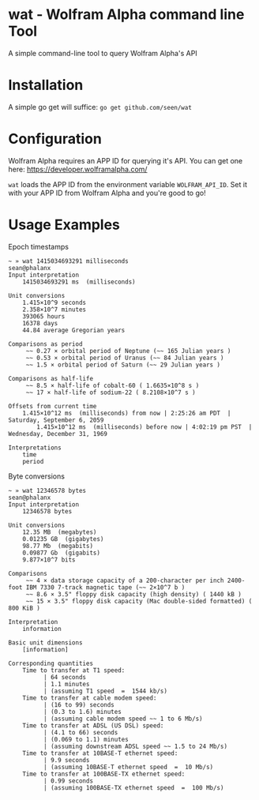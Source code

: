 wat - Wolfram Alpha command line Tool
===

A simple command-line tool to query Wolfram Alpha's API

Installation
===
A simple go get will suffice: ```go get github.com/seen/wat```

Configuration
===
Wolfram Alpha requires an APP ID for querying it's API. You can
get one here: https://developer.wolframalpha.com/

`wat` loads the APP ID from the environment variable `WOLFRAM_API_ID`.
Set it with your APP ID from Wolfram Alpha and you're good to go!

Usage Examples
===

Epoch timestamps
```
~ » wat 1415034693291 milliseconds                                                                                                                                                                                                                                           sean@phalanx
Input interpretation
	1415034693291 ms  (milliseconds)

Unit conversions
	1.415×10^9 seconds
	2.358×10^7 minutes
	393065 hours
	16378 days
	44.84 average Gregorian years

Comparisons as period
	 ~~ 0.27 × orbital period of Neptune (~~ 165 Julian years )
	 ~~ 0.53 × orbital period of Uranus (~~ 84 Julian years )
	 ~~ 1.5 × orbital period of Saturn (~~ 29 Julian years )

Comparisons as half‐life
	 ~~ 8.5 × half-life of cobalt-60 ( 1.6635×10^8 s )
	 ~~ 17 × half-life of sodium-22 ( 8.2108×10^7 s )

Offsets from current time
	1.415×10^12 ms  (milliseconds) from now | 2:25:26 am PDT  |  Saturday, September 6, 2059
		1.415×10^12 ms  (milliseconds) before now | 4:02:19 pm PST  |  Wednesday, December 31, 1969

Interpretations
	time
	period
```

Byte conversions
```
~ » wat 12346578 bytes                                                                                                                                                                                                                                                       sean@phalanx
Input interpretation
	12346578 bytes

Unit conversions
	12.35 MB  (megabytes)
	0.01235 GB  (gigabytes)
	98.77 Mb  (megabits)
	0.09877 Gb  (gigabits)
	9.877×10^7 bits

Comparisons
	 ~~ 4 × data storage capacity of a 200-character per inch 2400-foot IBM 7330 7-track magnetic tape (~~ 2×10^7 b )
	 ~~ 8.6 × 3.5" floppy disk capacity (high density) ( 1440 kB )
	 ~~ 15 × 3.5" floppy disk capacity (Mac double-sided formatted) ( 800 KiB )

Interpretation
	information

Basic unit dimensions
	[information]

Corresponding quantities
	Time to transfer at T1 speed:
		  | 64 seconds
		  | 1.1 minutes
		  | (assuming T1 speed  =  1544 kb/s)
	Time to transfer at cable modem speed:
		  | (16 to 99) seconds
		  | (0.3 to 1.6) minutes
		  | (assuming cable modem speed ~~ 1 to 6 Mb/s)
	Time to transfer at ADSL (US DSL) speed:
		  | (4.1 to 66) seconds
		  | (0.069 to 1.1) minutes
		  | (assuming downstream ADSL speed ~~ 1.5 to 24 Mb/s)
	Time to transfer at 10BASE-T ethernet speed:
		  | 9.9 seconds
		  | (assuming 10BASE-T ethernet speed  =  10 Mb/s)
	Time to transfer at 100BASE-TX ethernet speed:
		  | 0.99 seconds
		  | (assuming 100BASE-TX ethernet speed  =  100 Mb/s)
```
